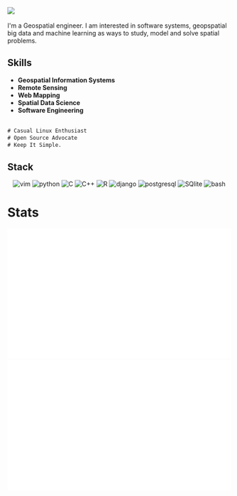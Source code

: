 ![](https://komarev.com/ghpvc/?username=osundwajeff&label=ProfileViewers&color=brightgreen)

I'm a Geospatial engineer. I am interested in software systems, geopspatial big data and machine learning as ways to study, model and solve spatial problems.

## Skills
- **Geospatial Information Systems**
- **Remote Sensing**
- **Web Mapping**
- **Spatial Data Science**
- **Software Engineering**
## 

```
# Casual Linux Enthusiast
# Open Source Advocate
# Keep It Simple.

```


## Stack 
<p align="center">
  <img src="https://img.shields.io/badge/vim-239120?style=for-the-badge&logo=vim&logoColor=white" title="vim">
  <img src="https://img.shields.io/badge/Python-14354C?style=for-the-badge&logo=python&logoColor=white" title="python">
  <img src="https://img.shields.io/badge/C-00599C?style=for-the-badge&logo=c&logoColor=white" title="C">
  <img src="https://img.shields.io/badge/C%2B%2B-00599C?style=for-the-badge&logo=c%2B%2B&logoColor=white" title="C++">
  <img src="https://img.shields.io/badge/R-276DC3?style=for-the-badge&logo=r&logoColor=white" title="R">
  <img src="https://img.shields.io/badge/Django-092E20?style=for-the-badge&logo=django&logoColor=white" title="django">
  <img src="https://img.shields.io/badge/PostgreSQL-316192?style=for-the-badge&logo=postgresql&logoColor=white" title="postgresql">
  <img src="https://img.shields.io/badge/SQLite-07405E?style=for-the-badge&logo=sqlite&logoColor=white" title="SQlite">
  <img src="https://img.shields.io/badge/Shell_Script-121011?style=for-the-badge&logo=gnu-bash&logoColor=white" title="bash">
</p>

# Stats
<a href="https://github.com/osundwajeff/github-stats">

![](https://github.com/osundwajeff/github-stats/blob/master/generated/overview.svg)
![](https://github.com/osundwajeff/github-stats/blob/master/generated/languages.svg)

</a>
